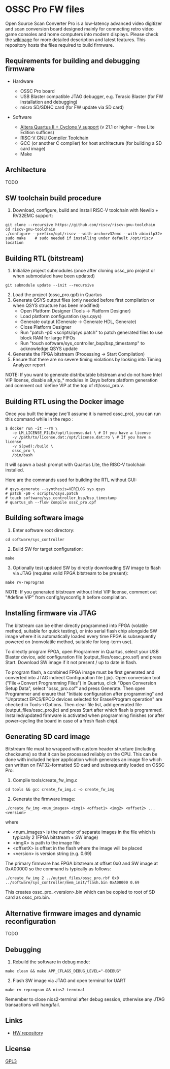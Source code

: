 OSSC Pro FW files
==============

Open Source Scan Converter Pro is a low-latency advanced video digitizer and scan conversion board designed mainly for connecting retro video game consoles and home computers into modern displays. Please check the [wikipage](http://junkerhq.net/xrgb/index.php?title=OSSC_Pro) for more detailed description and latest features. This repository hosts the files required to build firmware.

Requirements for building and debugging firmware
---------------------------------------------------
* Hardware
  * OSSC Pro board
  * USB Blaster compatible JTAG debugger, e.g. Terasic Blaster (for FW installation and debugging)
  * micro SD/SDHC card (for FW update via SD card)

* Software
  * [Altera Quartus II + Cyclone V support](http://dl.altera.com/?edition=lite) (v 21.1 or higher - free Lite Edition suffices)
  * [RISC-V GNU Compiler Toolchain](https://github.com/riscv/riscv-gnu-toolchain)
  * GCC (or another C compiler) for host architecture (for building a SD card image)
  * Make


Architecture
------------------------------
TODO


SW toolchain build procedure
--------------------------
1. Download, configure, build and install RISC-V toolchain with Newlib + RV32EMC support:
~~~~
git clone --recursive https://github.com/riscv/riscv-gnu-toolchain
cd riscv-gnu-toolchain
./configure --prefix=/opt/riscv --with-arch=rv32emc --with-abi=ilp32e
sudo make    # sudo needed if installing under default /opt/riscv location
~~~~


Building RTL (bitstream)
--------------------------
1. Initialize project submodules (once after cloning ossc_pro project or when submoduled have been updated)
~~~~
git submodule update --init --recursive
~~~~
2. Load the project (ossc_pro.qpf) in Quartus
3. Generate QSYS output files (only needed before first compilation or when QSYS structure has been modified)
    * Open Platform Designer (Tools -> Platform Designer)
    * Load platform configuration (sys.qsys)
    * Generate output (Generate -> Generate HDL, Generate)
    * Close Platform Designer
    * Run "patch -p0 <scripts/qsys.patch" to patch generated files to use block RAM for large FIFOs
    * Run "touch software/sys_controller_bsp/bsp_timestamp" to acknowledge QSYS update
4. Generate the FPGA bitstream (Processing -> Start Compilation)
5. Ensure that there are no severe timing violations by looking into Timing Analyzer report

NOTE: If you want to generate distributable bitstream and do not have Intel VIP license, disable alt_vip_* modules in Qsys before platform generation and comment out \`define VIP at the top of rtl/ossc_pro.v.

Building RTL using the Docker image
--------------------------
Once you built the image (we'll assume it is named ossc_pro), you can run this command while in the repo :

~~~~
$ docker run -it --rm \
   -e LM_LICENSE_FILE=/opt/license.dat \ # If you have a license
   -v /path/to/license.dat:/opt/license.dat:ro \ # If you have a license
   -v $(pwd):/build \
   ossc_pro \
   /bin/bash
~~~~

It will spawn a bash prompt with Quartus Lite, the RISC-V toolchain installed.

Here are the commands used for building the RTL without GUI:
~~~~
# qsys-generate --synthesis=VERILOG sys.qsys 
# patch -p0 < scripts/qsys.patch
# touch software/sys_controller_bsp/bsp_timestamp
# quartus_sh --flow compile ossc_pro.qpf
~~~~

Building software image
--------------------------
1. Enter software root directory:
~~~~
cd software/sys_controller
~~~~
2. Build SW for target configuration:
~~~~
make
~~~~
3. Optionally test updated SW by directly downloading SW image to flash via JTAG (requires valid FPGA bitstream to be present):
~~~~
make rv-reprogram
~~~~
NOTE: If you generated bitstream without Intel VIP license, comment out "#define VIP" from config/sysconfig.h before compilation.


Installing firmware via JTAG
--------------------------
The bitstream can be either directly programmed into FPGA (volatile method, suitable for quick testing), or into serial flash chip alongside SW image where it is automatically loaded every time FPGA is subsequently powered on (nonvolatile method, suitable for long-term use).

To directly program FPGA, open Programmer in Quartus, select your USB Blaster device, add configuration file (output_files/ossc_pro.sof) and press Start. Download SW image if it not present / up to date in flash.

To program flash, a combined FPGA image must be first generated and converted into JTAG indirect Configuration file (.jic). Open conversion tool ("File->Convert Programming Files") in Quartus, click "Open Conversion Setup Data", select "ossc_pro.cof" and press Generate. Then open Programmer and ensure that "Initiate configuration after programming" and "Unprotect EPCS/EPCQ devices selected for Erase/Program operation" are checked in Tools->Options. Then clear file list, add generated file (output_files/ossc_pro.jic) and press Start after which flash is programmed. Installed/updated firmware is activated when programming finishes (or after power-cycling the board in case of a fresh flash chip).


Generating SD card image
--------------------------
Bitstream file must be wrapped with custom header structure (including checksums) so that it can be processed reliably on the CPU. This can be done with included helper application which generates an image file which can written on FAT32-formatted SD card and subsequently loaded on OSSC Pro:

1. Compile tools/create_fw_img.c
~~~~
cd tools && gcc create_fw_img.c -o create_fw_img
~~~~
2. Generate the firmware image:
~~~~
./create_fw_img <num_images> <img1> <offset1> <img2> <offset2> ... <version>
~~~~
where
* \<num_images\> is the number of separate images in the file which is typically 2 (FPGA bitstream + SW image)
* \<imgX\> is path to the image file
* \<offsetX\> is offset in the flash where the image will be placed
* \<version\> is version string (e.g. 0.69)

The primary firmware has FPGA bitstream at offset 0x0 and SW image at 0xA00000 so the command is typically as follows:
~~~~
./create_fw_img 2 ../output_files/ossc_pro.rbf 0x0 ../software/sys_controller/mem_init/flash.bin 0xA00000 0.69
~~~~
This creates ossc_pro_\<version\>.bin which can be copied to root of SD card as ossc_pro.bin.

Alternative firmware images and dynamic reconfiguration
--------------------------
TODO

Debugging
--------------------------
1. Rebuild the software in debug mode:
~~~~
make clean && make APP_CFLAGS_DEBUG_LEVEL="-DDEBUG"
~~~~

2. Flash SW image via JTAG and open terminal for UART
~~~~
make rv-reprogram && nios2-terminal
~~~~
Remember to close nios2-terminal after debug session, otherwise any JTAG transactions will hang/fail.


Links
--------------------------
* [HW repository](https://github.com/marqs85/ossc_pro_hw)

License
---------------------------------------------------
[GPL3](LICENSE)